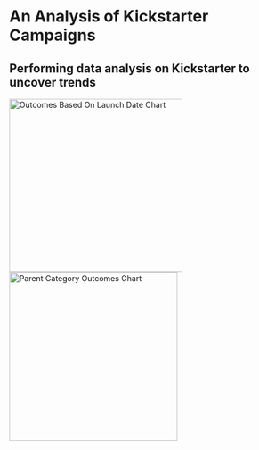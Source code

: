 # An Analysis of Kickstarter Campaigns
Performing data analysis on Kickstarter to uncover trends
---
<img width="311" alt="Outcomes Based On Launch Date Chart" src="https://user-images.githubusercontent.com/105998378/172029300-8859b515-e426-4147-9004-932575c68bdc.png">
<img width="302" alt="Parent Category Outcomes Chart" src="https://user-images.githubusercontent.com/105998378/172029394-3a0aeb25-bd06-4ce5-b7b2-36344131ffa7.png">

